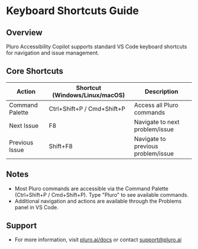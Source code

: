 # Keyboard Shortcuts Guide

## Overview

Pluro Accessibility Copilot supports standard VS Code keyboard shortcuts for navigation and issue management.

## Core Shortcuts

| Action | Shortcut (Windows/Linux/macOS) | Description |
|--------|-------------------------------|-------------|
| Command Palette | Ctrl+Shift+P / Cmd+Shift+P | Access all Pluro commands |
| Next Issue | F8 | Navigate to next problem/issue |
| Previous Issue | Shift+F8 | Navigate to previous problem/issue |

## Notes
- Most Pluro commands are accessible via the Command Palette (Ctrl+Shift+P / Cmd+Shift+P). Type "Pluro" to see available commands.
- Additional navigation and actions are available through the Problems panel in VS Code.

## Support
- For more information, visit [pluro.ai/docs](https://pluro.ai/docs) or contact support@pluro.ai
